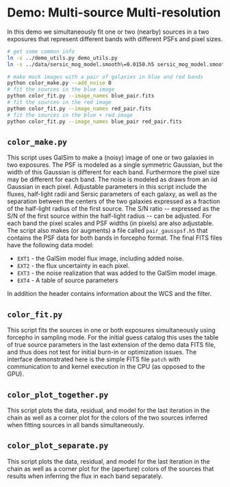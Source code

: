 # Demo: Multi-source Multi-resolution

In this demo we simultaneously fit one or two (nearby) sources in a two exposures that
represent different bands with different PSFs and pixel sizes.

```sh
# get some common info
ln -s ../demo_utils.py demo_utils.py
ln -s ../data/sersic_mog_model.smooth\=0.0150.h5 sersic_mog_model.smooth\=0.0150.h5

# make mock images with a pair of galaxies in blue and red bands
python color_make.py --add_noise 0
# fit the sources in the blue image
python color_fit.py --image_names blue_pair.fits
# fit the sources in the red image
python color_fit.py --image_names red_pair.fits
# fit the sources in the blue + red image
python color_fit.py --image_names blue_pair red_pair.fits
```

## `color_make.py`

This script uses GalSim to make a (noisy) image of one or two galaxies in two
exposures. The PSF is modeled as a single symmetric Gaussian, but the width of
this Gaussian is different for each band. Furthermore the pixel size may be
different for each band. The noise is modeled as draws from an iid Gaussian in
each pixel. Adjustable parameters in this script include the fluxes, half-light
radii and Sersic parameters of each galaxy, as well as the separation between
the centers of the two galaxies expressed as a fraction of the half-light radius
of the first source. The S/N ratio  -- expressed as the S/N of the first source
within the half-light radius -- can be adjusted. For each band the pixel scales
and PSF widths (in pixels) are also adjustable.  The script also makes (or
augments) a file called `pair_gausspsf.h5` that contains the PSF data for both
bands in forcepho format.  The final FITS files have the following data model:

* `EXT1` - the GalSim model flux image, including added noise.
* `EXT2` - the flux uncertainty in each pixel.
* `EXT3` - the noise realization that was added to the GalSim model image.
* `EXT4` - A table of source parameters

In addition the header contains information about the WCS and the filter.

## `color_fit.py`

This script fits the sources in one or both exposures simultaneously using
forcepho in sampling mode.  For the initial guess catalog this uses the table of
true source parameters in the last extension of the demo data FITS file, and
thus does not test for initial burn-in or optimization issues.  The interface
demonstrated here is the simple FITS file `patch` with communication to and
kernel execution in the CPU (as opposed to the GPU).

## `color_plot_together.py`

This script plots the data, residual, and model for the last iteration in the
chain as well as a corner plot for the colors of the two sources inferred when
fitting sources in all bands simultaneously.

## `color_plot_separate.py`

This script plots the data, residual, and model for the last iteration in the
chain as well as a corner plot for the (aperture) colors of the sources that
results when inferring the flux in each band separately.